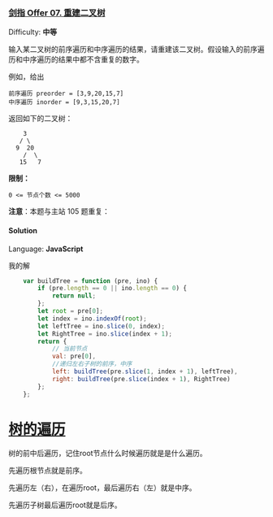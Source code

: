 ### [剑指 Offer 07\. 重建二叉树](https://leetcode-cn.com/problems/zhong-jian-er-cha-shu-lcof/)

Difficulty: **中等**


输入某二叉树的前序遍历和中序遍历的结果，请重建该二叉树。假设输入的前序遍历和中序遍历的结果中都不含重复的数字。

例如，给出

```
前序遍历 preorder = [3,9,20,15,7]
中序遍历 inorder = [9,3,15,20,7]
```

返回如下的二叉树：

```
    3
   / \
  9  20
    /  \
   15   7
```

**限制：**

`0 <= 节点个数 <= 5000`

**注意**：本题与主站 105 题重复：


#### Solution

Language: **JavaScript**

我的解
```JavaScript
    var buildTree = function (pre, ino) {
        if (pre.length == 0 || ino.length == 0) {
            return null;
        };
        let root = pre[0];
        let index = ino.indexOf(root);
        let leftTree = ino.slice(0, index);
        let RightTree = ino.slice(index + 1);
        return {
            // 当前节点
            val: pre[0],
            //递归左右子树的前序，中序
            left: buildTree(pre.slice(1, index + 1), leftTree),
            right: buildTree(pre.slice(index + 1), RightTree)
        };
    };
```

# [树的遍历](https://zh.wikipedia.org/wiki/%E6%A0%91%E7%9A%84%E9%81%8D%E5%8E%86#%E5%89%8D%E5%BA%8F%E9%81%8D%E5%8E%86(Pre-Order_Traversal))

树的前中后遍历，记住root节点什么时候遍历就是是什么遍历。

先遍历根节点就是前序。

先遍历左（右），在遍历root，最后遍历右（左）就是中序。

先遍历子树最后遍历root就是后序。